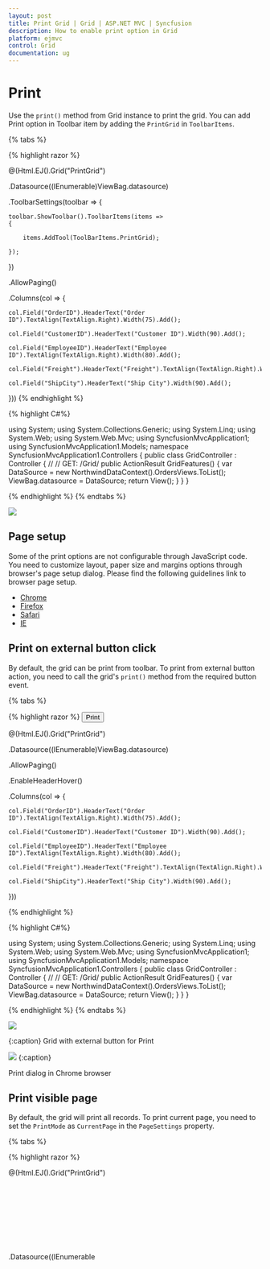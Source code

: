 ```yaml
---
layout: post
title: Print Grid | Grid | ASP.NET MVC | Syncfusion
description: How to enable print option in Grid
platform: ejmvc
control: Grid
documentation: ug
---
```


# Print

Use the `print()` method from Grid instance to print the grid. You can add Print option in Toolbar item by adding the `PrintGrid` in `ToolbarItems`.

{% tabs %}
 
{% highlight razor %}

@(Html.EJ().Grid<OrdersView>("PrintGrid")

.Datasource((IEnumerable<object>)ViewBag.datasource)

.ToolbarSettings(toolbar =>
{

    toolbar.ShowToolbar().ToolbarItems(items =>
    {

        items.AddTool(ToolBarItems.PrintGrid);

    });

})

.AllowPaging()

.Columns(col =>
{

    col.Field("OrderID").HeaderText("Order ID").TextAlign(TextAlign.Right).Width(75).Add();

    col.Field("CustomerID").HeaderText("Customer ID").Width(90).Add();

    col.Field("EmployeeID").HeaderText("Employee ID").TextAlign(TextAlign.Right).Width(80).Add();

    col.Field("Freight").HeaderText("Freight").TextAlign(TextAlign.Right).Width(80).Add();

    col.Field("ShipCity").HeaderText("Ship City").Width(90).Add();

}))
{% endhighlight  %}

{% highlight C#%}

using System;
using System.Collections.Generic;
using System.Linq;
using System.Web;
using System.Web.Mvc;
using SyncfusionMvcApplication1;
using SyncfusionMvcApplication1.Models;
namespace SyncfusionMvcApplication1.Controllers
{
    public class GridController : Controller
    {
        //
        // GET: /Grid/
        public ActionResult GridFeatures()
        {
            var DataSource = new NorthwindDataContext().OrdersViews.ToList();
            ViewBag.datasource = DataSource;
            return View();
        }
    }
}


{% endhighlight  %}
{% endtabs %} 

![](Print-Grid_images/Print_img1.png)


## Page setup

Some of the print options are not configurable through JavaScript code. You need to customize layout, paper size and margins options through browser's page setup dialog. Please find the following guidelines link to browser page setup.

* [Chrome](https://support.google.com/chrome/answer/1379552?hl=en)
* [Firefox](https://support.mozilla.org/en-US/kb/how-print-web-pages-firefox)
* [Safari](http://www.mintprintables.com/print-tips/adjust-margins-osx/)
* [IE](https://www.helpteaching.com/help/print/index.htm) 

## Print on external button click

By default, the grid can be print from toolbar. To print from external button action, you need to call the grid's `print()` method from the required button event.

{% tabs %}
 
{% highlight razor %}
<button id="print">Print</button>

@(Html.EJ().Grid<OrdersView>("PrintGrid")

.Datasource((IEnumerable<object>)ViewBag.datasource)

.AllowPaging()

.EnableHeaderHover()

.Columns(col =>
{

    col.Field("OrderID").HeaderText("Order ID").TextAlign(TextAlign.Right).Width(75).Add();

    col.Field("CustomerID").HeaderText("Customer ID").Width(90).Add();

    col.Field("EmployeeID").HeaderText("Employee ID").TextAlign(TextAlign.Right).Width(80).Add();

    col.Field("Freight").HeaderText("Freight").TextAlign(TextAlign.Right).Width(80).Add();

    col.Field("ShipCity").HeaderText("Ship City").Width(90).Add();

}))

<script type="text/javascript">

    $("#print").ejButton({

        showRoundedCorner: true,
        size: "mini",
        click: function () {
            $("#PrintGrid").ejGrid("print");
        }

    });

</script>
{% endhighlight  %}

{% highlight C#%}

using System;
using System.Collections.Generic;
using System.Linq;
using System.Web;
using System.Web.Mvc;
using SyncfusionMvcApplication1;
using SyncfusionMvcApplication1.Models;
namespace SyncfusionMvcApplication1.Controllers
{
    public class GridController : Controller
    {
        //
        // GET: /Grid/
        public ActionResult GridFeatures()
        {
            var DataSource = new NorthwindDataContext().OrdersViews.ToList();
            ViewBag.datasource = DataSource;
            return View();
        }
    }
}


{% endhighlight  %}
{% endtabs %} 


![](Print-Grid_images/Print_img2.png)

{:caption}
Grid with external button for Print

![](Print-Grid_images/Print_img3.png)
{:caption}

Print dialog in Chrome browser

## Print visible page

By default, the grid will print all records. To print current page, you need to set the `PrintMode` as `CurrentPage` in the `PageSettings` property.

{% tabs %}
 
{% highlight razor %}

@(Html.EJ().Grid<OrdersView>("PrintGrid")

.Datasource((IEnumerable<object>)ViewBag.datasource)

.AllowPaging()

.PageSettings(page=> page.PrintMode(PrintMode.CurrentPage))

.ToolbarSettings(toolbar =>
    {

        toolbar.ShowToolbar().ToolbarItems(items =>
        {

            items.AddTool(ToolBarItems.PrintGrid);

        });

})

.Columns(col =>
{

    col.Field("OrderID").HeaderText("Order ID").TextAlign(TextAlign.Right).Width(75).Add();

    col.Field("CustomerID").HeaderText("Customer ID").Width(90).Add();

    col.Field("EmployeeID").HeaderText("Employee ID").TextAlign(TextAlign.Right).Width(80).Add();

    col.Field("Freight").HeaderText("Freight").TextAlign(TextAlign.Right).Width(80).Add();

    col.Field("ShipCity").HeaderText("Ship City").Width(90).Add();

}))

{% endhighlight  %}
{% highlight C#%}

using System;
using System.Collections.Generic;
using System.Linq;
using System.Web;
using System.Web.Mvc;
using SyncfusionMvcApplication1;
using SyncfusionMvcApplication1.Models;
namespace SyncfusionMvcApplication1.Controllers
{
    public class GridController : Controller
    {
        //
        // GET: /Grid/
        public ActionResult GridFeatures()
        {
            var DataSource = new NorthwindDataContext().OrdersViews.ToList();
            ViewBag.datasource = DataSource;
            return View();
        }
    }
}

{% endhighlight  %}
{% endtabs %} 